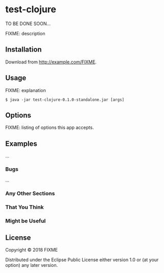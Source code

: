 # test-clojure

TO BE DONE SOON...

FIXME: description

## Installation

Download from http://example.com/FIXME.

## Usage

FIXME: explanation

    $ java -jar test-clojure-0.1.0-standalone.jar [args]

## Options

FIXME: listing of options this app accepts.

## Examples

...

### Bugs

...

### Any Other Sections
### That You Think
### Might be Useful

## License

Copyright © 2018 FIXME

Distributed under the Eclipse Public License either version 1.0 or (at
your option) any later version.
